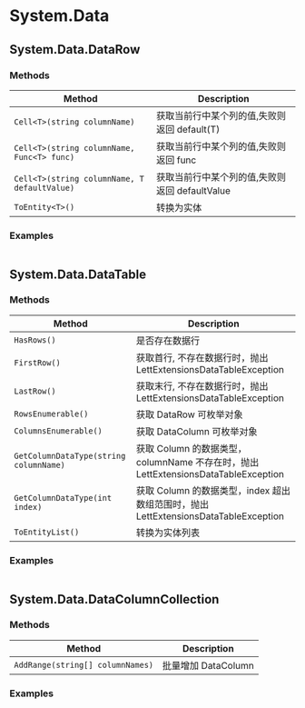 # System.Data

## System.Data.DataRow

### Methods

| Method                                       | Description                                    |
| -------------------------------------------- | ---------------------------------------------- |
| `Cell<T>(string columnName)`                 | 获取当前行中某个列的值,失败则返回 default(T)   |
| `Cell<T>(string columnName, Func<T> func)`   | 获取当前行中某个列的值,失败则返回 func         |
| `Cell<T>(string columnName, T defaultValue)` | 获取当前行中某个列的值,失败则返回 defaultValue |
| `ToEntity<T>()`                              | 转换为实体                                     |

### Examples

```C#

```

## System.Data.DataTable

### Methods

| Method                                 | Description                                                                         |
| -------------------------------------- | ----------------------------------------------------------------------------------- |
| `HasRows()`                            | 是否存在数据行                                                                      |
| `FirstRow()`                           | 获取首行, 不存在数据行时，抛出 LettExtensionsDataTableException                     |
| `LastRow()`                            | 获取末行, 不存在数据行时，抛出 LettExtensionsDataTableException                     |
| `RowsEnumerable()`                     | 获取 DataRow 可枚举对象                                                             |
| `ColumnsEnumerable()`                  | 获取 DataColumn 可枚举对象                                                          |
| `GetColumnDataType(string columnName)` | 获取 Column 的数据类型，columnName 不存在时，抛出 LettExtensionsDataTableException  |
| `GetColumnDataType(int index)`         | 获取 Column 的数据类型，index 超出数组范围时，抛出 LettExtensionsDataTableException |
| `ToEntityList()`                       | 转换为实体列表                                                                      |

### Examples

```C#

```

## System.Data.DataColumnCollection

### Methods

| Method                           | Description         |
| -------------------------------- | ------------------- |
| `AddRange(string[] columnNames)` | 批量增加 DataColumn |

### Examples

```C#

```
